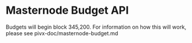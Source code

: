 Masternode Budget API
=======================

Budgets will begin block 345,200.  For information on how this will work, please see pivx-doc/masternode-budget.md
